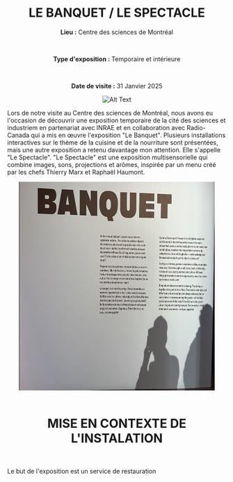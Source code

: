 <h1 align="center">LE BANQUET / LE SPECTACLE</h1>
 
<div align=center>
 
**Lieu :** Centre des sciences de Montréal

<br>

**Type d'exposition :** Temporaire et intérieure

<br>

**Date de visite :** 31 Janvier 2025
</div>

<div align="center">
<img src="https://github.com/Madden0610/H25_V11_inspiration_MADDENSHARP/blob/main/centre_des_sciences/media/affiche_pub02.png" alt="Alt Text" width="450" height="480">
</div>



Lors de notre visite au Centre des sciences de Montréal, nous avons eu l'occasion de découvrir une exposition temporaire de la cité des sciences et industriem en partenariat avec INRAE et en collaboration avec Radio-Canada qui a mis en œuvre l'exposition "Le Banquet". 
Plusieurs installations interactives sur le thème de la cuisine et de la nourriture sont présentées, mais une autre exposition a retenu davantage mon attention. Elle s'appelle "Le Spectacle".
"Le Spectacle" est une exposition multisensorielle qui combine images, sons, projections et arômes, inspirée par un menu créé par les chefs Thierry Marx et Raphaël Haumont.

<div align="center">
<img src="https://raw.githubusercontent.com/Madden0610/H25_V11_inspiration_MADDENSHARP/refs/heads/main/centre_des_sciences/media/description_banquet.png" alt="Alt Text" width="450" height="480">
</div>




<br>

<h1 align="center">MISE EN CONTEXTE DE L'INSTALATION</h1>

</br>


Le but de l'exposition est un service de restauration 




 
 
